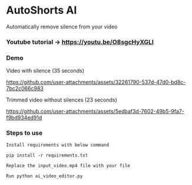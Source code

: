 # AutoShorts AI

Automatically remove silence from your video

### Youtube tutorial -> https://youtu.be/O8sgcHyXGLI

### Demo

Video with silence (35 seconds)

https://github.com/user-attachments/assets/32261790-537d-47d0-bd8c-7bc2c066c983

Trimmed video without silences (23 seconds)

https://github.com/user-attachments/assets/5edbaf3d-7602-49b5-9fa7-f9bd934ed91d

### Steps to use

```
Install requirements with below command

pip install -r requirements.txt

Replace the input_video.mp4 file with your file

Run python ai_video_editor.py
```
